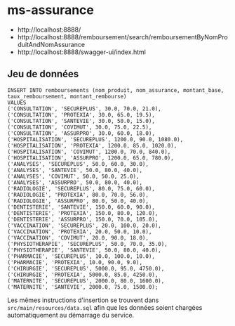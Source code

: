 # ms-assurance

- http://localhost:8888/
- http://localhost:8888/remboursement/search/remboursementByNomProduitAndNomAssurance
- http://localhost:8888/swagger-ui/index.html

## Jeu de données
```
INSERT INTO remboursements (nom_produit, nom_assurance, montant_base, taux_remboursement, montant_rembourse)
VALUES 
('CONSULTATION', 'SECUREPLUS', 30.0, 70.0, 21.0),
('CONSULTATION', 'PROTEXIA', 30.0, 65.0, 19.5),
('CONSULTATION', 'SANTEVIE', 30.0, 50.0, 15.0),
('CONSULTATION', 'COVIMUT', 30.0, 75.0, 22.5),
('CONSULTATION', 'ASSURPRO', 30.0, 60.0, 18.0),
('HOSPITALISATION', 'SECUREPLUS', 1200.0, 90.0, 1080.0),
('HOSPITALISATION', 'PROTEXIA', 1200.0, 85.0, 1020.0),
('HOSPITALISATION', 'COVIMUT', 1200.0, 70.0, 840.0),
('HOSPITALISATION', 'ASSURPRO', 1200.0, 65.0, 780.0),
('ANALYSES', 'SECUREPLUS', 50.0, 60.0, 30.0),
('ANALYSES', 'SANTEVIE', 50.0, 80.0, 40.0),
('ANALYSES', 'COVIMUT', 50.0, 50.0, 25.0),
('ANALYSES', 'ASSURPRO', 50.0, 80.0, 40.0),
('RADIOLOGIE', 'SECUREPLUS', 80.0, 75.0, 60.0),
('RADIOLOGIE', 'PROTEXIA', 80.0, 70.0, 56.0),
('RADIOLOGIE', 'ASSURPRO', 80.0, 50.0, 40.0),
('DENTISTERIE', 'SANTEVIE', 150.0, 60.0, 90.0),
('DENTISTERIE', 'PROTEXIA', 150.0, 80.0, 120.0),
('DENTISTERIE', 'ASSURPRO', 150.0, 70.0, 105.0),
('VACCINATION', 'SECUREPLUS', 20.0, 100.0, 20.0),
('VACCINATION', 'PROTEXIA', 20.0, 50.0, 10.0),
('VACCINATION', 'COVIMUT', 20.0, 90.0, 18.0),
('PHYSIOTHERAPIE', 'SECUREPLUS', 50.0, 70.0, 35.0),
('PHYSIOTHERAPIE', 'SANTEVIE', 50.0, 80.0, 40.0),
('PHARMACIE', 'SECUREPLUS', 10.0, 100.0, 10.0),
('PHARMACIE', 'PROTEXIA', 10.0, 90.0, 9.0),
('CHIRURGIE', 'SECUREPLUS', 5000.0, 95.0, 4750.0),
('CHIRURGIE', 'PROTEXIA', 5000.0, 85.0, 4250.0),
('MATERNITE', 'SECUREPLUS', 2000.0, 80.0, 1600.0),
('MATERNITE', 'SANTEVIE', 2000.0, 75.0, 1500.0);
```
Les mêmes instructions d'insertion se trouvent dans `src/main/resources/data.sql` afin que les données soient chargées automatiquement au démarrage du service.
